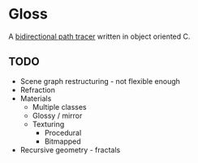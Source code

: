 Gloss
======

A [bidirectional path tracer](http://en.wikipedia.org/wiki/Path_tracing#Bidirectional_path_tracing) written in object oriented C.


TODO
----

* Scene graph restructuring - not flexible enough
* Refraction
* Materials
	* Multiple classes
	* Glossy / mirror
	* Texturing
		* Procedural
		* Bitmapped
* Recursive geometry - fractals
